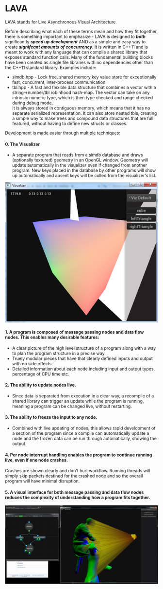 # LAVA

LAVA stands for Live Asynchronous Visual Architecture. 

Before describing what each of these terms mean and how they fit together,
 there is something important to emphasize - LAVA is designed to **_both_** significantly **_speed up development_**
AND as a simple and easy way to create **_signifcant amounts of concurrency_**. 
It is written in C++11 and is meant to work with any language that can compile a shared library that exposes standard function calls.
Many of the fundamental building blocks have been created as single file libraries with no dependencies other than the C++11 standard library. Examples include: 
  - simdb.hpp  -  Lock free, shared memory key value store for exceptionally fast, concurrent, inter-process communication  
  - tbl.hpp    -  A fast and flexible data structure that combines a vector with a string->number/tbl robinhood hash-map.  The vector                     can take on any intrinsic numeric type, which is then type checked and range checked during debug mode.   
                  It is always stored in contiguous memory, which means that it has no separate serialized representation. 
                  It can also store nested tbls, creating a simple way to make trees and compound data structures that are full featured, without having to define new structs or classes. 

Development is made easier through multiple techniques:

#### 0. The Visualizer
 - A separate program that reads from a simdb database and draws (optionally textured) geometry in an OpenGL window.  Geometry will update automatically in the visualizer even if changed from another program.  New keys placed in the database by other programs will show up automatically and absent keys will be culled from the visualizer's list. 

![alt text](https://github.com/LiveAsynchronousVisualizedArchitecture/lava/blob/master/nuklear/visualizer.3.png "The visualizer displaying a colored cube and  two triangles")

#### 1. A program is composed of message passing nodes and data flow nodes. This enables many desirable features: 
 - A clear picture of the high level structure of a program along with a way to plan the program structure in a precise way.
 - Truely modular pieces that have that clearly defined inputs and output with no side effects.
 - Detailed information about each node including input and output types, percentage of CPU time etc.

#### 2. The ability to update nodes live.
 - Since data is separated from execution in a clear way, a recompile of a shared library can trigger an update while the program is running, meaning a program can be changed live, without restarting. 

#### 3. The ability to freeze the input to any node.
 - Combined with live updating of nodes, this allows rapid development of a section of the program since a compile can automatically update a node and the frozen data can be run through automatically, showing the output. 

#### 4. Per node interrupt handling enables the program to continue running live, even if one node crashes. 
   Crashes are shown clearly and don't hurt workflow.  Running threads will simply skip packets destined for the crashed node and so the overall program will have minimal disruption. 

#### 5. A visual interface for both message passing and data flow nodes reduces the complexity of understanding how a program fits together. 
  
![alt text](https://github.com/LiveAsynchronousVisualizedArchitecture/lava/blob/master/Rays_from_camera_visualized.png "The current state of the node graph GUI")
